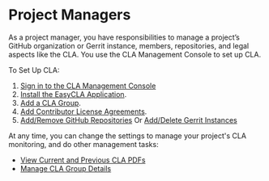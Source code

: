 # Project Managers

As a project manager, you have responsibilities to manage a project’s GitHub organization or Gerrit instance, members, repositories, and legal aspects like the CLA. You use the CLA Management Console to set up CLA.

To Set Up CLA:

1. ​[Sign in to the CLA Management Console](sign-in-to-the-easycla-management-console.md)
2. [Install the EasyCLA Application](install-the-easycla-application.md).
3. ​[Add a CLA Group](add-a-cla-group.md).
4. ​[Add Contributor License Agreements](add-contributor-license-agreements.md).
5. [Add/Remove GitHub Repositories](add-github-repositories-to-cla-monitoring-or-remove-them-from-cla-monitoring.md) Or [Add/Delete Gerrit Instances](add-gerrit-instances-to-cla-monitoring-or-delete-them-from-cla-monitoring.md)

At any time, you can change the settings to manage your project's CLA monitoring, and do other management tasks:

* ​[View Current and Previous CLA PDFs](view-current-and-previous-cla-pdfs.md)​
* ​[Manage CLA Group Details](manage-cla-group-details.md)​
